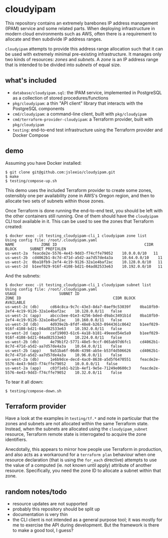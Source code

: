 # cloudyipam

This repository contains an extremely barebones IP address management (IPAM)
service and some related parts. When deploying infrastructure in modern cloud
environments such as AWS, often there is a requirement to allocate and then
subdivide IP address ranges.

`cloudyipam` attempts to provide this address range allocation such that it can
be used with extremely minimal pre-existing infrastructure.  It manages only
two kinds of resources: _zones_ and _subnets_. A _zone_ is an IP address range
that is intended to be divided into _subnets_ of equal size.

## what's included

* `database/cloudyipam.sql`: the IPAM service, implemented in PostgreSQL
  as a collection of stored procedures/functions
* `pkg/cloudyipam`: a thin "API client" library that interacts with the
  PostgreSQL components
* `cmd/cloudyipam`: a command-line client, built with `pkg/cloudyipam`
* `cmd/terraform-provider-cloudyipam`: a Terraform provider, built with
  `pkg/cloudyipam`
* `testing`: end-to-end test infrastructure using the Terraform provider
  and Docker Compose

## demo

Assuming you have Docker installed:

    $ git clone git@github.com:jsleeio/cloudyipam.git
    $ make
    $ testing/compose-up.sh

This demo uses the included Terraform provider to create some zones, ostensibly
one per availability zone in AWS's Oregon region, and then to allocate two sets
of subnets within those zones.

Once Terraform is done running the end-to-end test, you should be left with the
other containers still running.  One of them should have the `cloudyipam` CLI
tool available in it. This can be used to see the zones that Terraform created:

    $ docker exec -it testing_cloudyipam-cli_1 cloudyipam zone list
    Using config file: /root/.cloudyipam.yaml
    NAME		    ZONE ID					                      CIDR BLOCK	  SUBNET PREFIXLEN
    us-west-2a	feacde2e-5576-4e43-9dd3-f74cffe79052	10.0.0.0/10	  11
    us-west-2b	cd4062b1-8c7d-471d-a5d2-aa7d57de4a3a	10.64.0.0/10	11
    us-west-2c	0ba18fb9-2ef4-4c19-9126-32a1e4baf2ac	10.128.0.0/10	11
    us-west-2d	b1eef029-916f-4108-bd21-04ad82533e63	10.192.0.0/10	11

And the subnets:

    $ docker exec -it testing_cloudyipam-cli_1 cloudyipam subnet list
    Using config file: /root/.cloudyipam.yaml
    USAGE			        SUBNET ID				                      ZONE ID					                      CIDR BLOCK	  AVAILABLE
    us-west-2c (db)		cd64c8ca-9c7c-43e3-8da7-0aef9c53039f	0ba18fb9-2ef4-4c19-9126-32a1e4baf2ac	10.128.0.0/11	false
    us-west-2c (app)	abcccbee-01e3-4256-bded-d9abc3491b1d	0ba18fb9-2ef4-4c19-9126-32a1e4baf2ac	10.160.0.0/11	false
    us-west-2d (db)		4d939e2b-8fdf-48e8-b263-0944361c0642	b1eef029-916f-4108-bd21-04ad82533e63	10.192.0.0/11	false
    us-west-2d (app)	caf19003-61c6-4a18-b181-49eeed54e5a9	b1eef029-916f-4108-bd21-04ad82533e63	10.224.0.0/11	false
    us-west-2b (db)		4e79b1f2-5771-48e5-9ccf-065ab97d6fc1	cd4062b1-8c7d-471d-a5d2-aa7d57de4a3a	10.64.0.0/11	false
    us-west-2b (app)	9a51ba6f-06d6-4398-ab5e-b53f4d506626	cd4062b1-8c7d-471d-a5d2-aa7d57de4a3a	10.96.0.0/11	false
    us-west-2a (db)		1e6b9dce-decd-4ac0-8638-a5d5f6470551	feacde2e-5576-4e43-9dd3-f74cffe79052	10.0.0.0/11	  false
    us-west-2a (app)	c03f1eb1-b21b-4ef1-9e5e-71249e0600c3	feacde2e-5576-4e43-9dd3-f74cffe79052	10.32.0.0/11	false

To tear it all down:

    $ testing/compose-down.sh

## Terraform provider

Have a look at the examples in `testing/tf.*` and note in particular that the
zones and subnets are not allocated within the same Terraform state. Instead,
when the subnets are allocated using the `cloudyipam_subnet` resource,
Terraform remote state is interrogated to acquire the zone identifiers.

Anecdotally, this appears to mirror how people use Terraform in production, and
also acts as a workaround for a `terraform plan` behaviour when one resource
declaration (that is using the `for_each` directive) attempts to use the value
of a computed (ie. not known until apply) attribute of another resource.
Specifically, you need the zone ID to allocate a subnet within that zone.

## random notes/todo

* resource updates are not supported
* probably this repository should be split up
* documentation is very thin
* the CLI client is not intended as a general purpose tool; it was mostly
  for me to exercise the API during development. But the framework is there
  to make a good tool, I guess?
